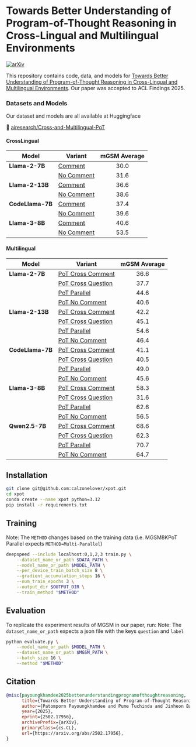 # Towards Better Understanding of Program-of-Thought Reasoning in Cross-Lingual and Multilingual Environments
[![arXiv](https://img.shields.io/badge/arXiv-2502.17956-b31b1b.svg)](https://arxiv.org/abs/2502.17956)

This repository contains code, data, and models for [Towards Better Understanding of Program-of-Thought Reasoning in Cross-Lingual and Multilingual Environments](https://arxiv.org/abs/2502.17956). Our paper was accepted to ACL Findings 2025.

### Datasets and Models
Our dataset and models are all available at Huggingface

🤗 [airesearch/Cross-and-Multilingual-PoT](https://huggingface.co/collections/airesearch/cross-and-multilingual-pot-6835457ed34b8e5da4d69d6b)
#### CrossLingual
| Model             | Variant                 | mGSM Average |
|-------------------|-------------------------|:------------:|
| **Llama-2-7B**    | [Comment]()             | 30.0         |
|                   | [No Comment]()          | 31.6         |
| **Llama-2-13B**   | [Comment]()             | 36.6         |
|                   | [No Comment]()          | 38.6         |
| **CodeLlama-7B**  | [Comment]()             | 37.4         |
|                   | [No Comment]()          | 39.6         |
| **Llama-3-8B**    | [Comment]()             | 40.6         |
|                   | [No Comment]()          | 53.5         |

#### Multilingual
| Model             | Variant                                                                              | mGSM Average |
|-------------------|--------------------------------------------------------------------------------------|:------------:|
| **Llama-2-7B**    | [PoT Cross Comment](https://huggingface.co/airesearch/Llama-2-7B-Multi-Cross)        |     36.6     |
|                   | [PoT Cross Question](https://huggingface.co/airesearch/Llama-2-7B-Multi-Question)    |     37.7     |
|                   | [PoT Parallel](https://huggingface.co/airesearch/Llama-2-7B-Multi-Parallel)          |     44.6     |
|                   | [PoT No Comment](https://huggingface.co/airesearch/Llama-2-7B-Multi-No-Comment)      |     40.6     |
| **Llama-2-13B**    | [PoT Cross Comment](https://huggingface.co/airesearch/CodeLlama-7B-Multi-Cross)     |     42.2     |
|                   | [PoT Cross Question](https://huggingface.co/airesearch/CodeLlama-7B-Multi-Question)  |     45.1     |
|                   | [PoT Parallel](https://huggingface.co/airesearch/CodeLlama-7B-Multi-Parallel)        |     54.6     |
|                   | [PoT No Comment](https://huggingface.co/airesearch/CodeLlama-7B-Multi-No-Comment)     |     46.4     |
| **CodeLlama-7B**  | [PoT Cross Comment](https://huggingface.co/airesearch/Llama-2-13B-Multi-Cross)       |     41.1     |
|                   | [PoT Cross Question](https://huggingface.co/airesearch/Llama-2-13B-Multi-Question)   |     40.5     |
|                   | [PoT Parallel](https://huggingface.co/airesearch/Llama-2-13B-Multi-Parallel)         |     49.0     |
|                   | [PoT No Comment](https://huggingface.co/airesearch/Llama-2-13B-Multi-No-Comment)     |     45.6     |
| **Llama-3-8B**    | [PoT Cross Comment](https://huggingface.co/airesearch/Llama-3.1-8B-Multi-Cross)      |     58.3     |
|                   | [PoT Cross Question](https://huggingface.co/airesearch/Llama-3.1-8B-Multi-Question)  |     31.6     |
|                   | [PoT Parallel](https://huggingface.co/airesearch/Llama-3.1-8B-Multi-Parallel)        |     62.6     |
|                   | [PoT No Comment](https://huggingface.co/airesearch/Llama-3.1-8B-Multi-No-Comment)    |     56.5     |
| **Qwen2.5-7B**    | [PoT Cross Comment](https://huggingface.co/airesearch/Qwen2.5-7B-Multi-Cross)        |     68.6     |
|                   | [PoT Cross Question](https://huggingface.co/airesearch/Qwen2.5-7B-Multi-Question)    |     62.3     |
|                   | [PoT Parallel](https://huggingface.co/airesearch/Qwen2.5-7B-Multi-Parallel)          |     70.7     |
|                   | [PoT No Comment](https://huggingface.co/airesearch/Qwen2.5-7B-Multi-No-Comment)      |     64.7     |

## Installation
```bash
git clone git@github.com:calzonelover/xpot.git
cd xpot
conda create --name xpot python=3.12
pip install -r requirements.txt
```

## Training
Note: The `METHOD` changes based on the training data (i.e. MGSM8KPoT Parallel expects `METHOD=Multi-Parallel`)
```bash
deepspeed --include localhost:0,1,2,3 train.py \
    --dataset_name_or_path $DATA_PATH \
    --model_name_or_path $MODEL_PATH \
    --per_device_train_batch_size 8 \
    --gradient_accumulation_steps 16 \
    --num_train_epochs 3 \
    --output_dir $OUTPUT_DIR \
    --train_method "$METHOD"
```

## Evaluation
To replicate the experiment results of MGSM in our paper, run:
Note: The `dataset_name_or_path` expects a json file with the keys `question` and `label`
```bash
python evaluate.py \
    --model_name_or_path $MODEL_PATH \
    --dataset_name_or_path $MGSM_PATH \
    --batch_size 16 \
    --method "$METHOD"
```

## Citation
```BibTeX
@misc{payoungkhamdee2025betterunderstandingprogramofthoughtreasoning,
      title={Towards Better Understanding of Program-of-Thought Reasoning in Cross-Lingual and Multilingual Environments}, 
      author={Patomporn Payoungkhamdee and Pume Tuchinda and Jinheon Baek and Samuel Cahyawijaya and Can Udomcharoenchaikit and Potsawee Manakul and Peerat Limkonchotiwat and Ekapol Chuangsuwanich and Sarana Nutanong},
      year={2025},
      eprint={2502.17956},
      archivePrefix={arXiv},
      primaryClass={cs.CL},
      url={https://arxiv.org/abs/2502.17956}, 
}
```
